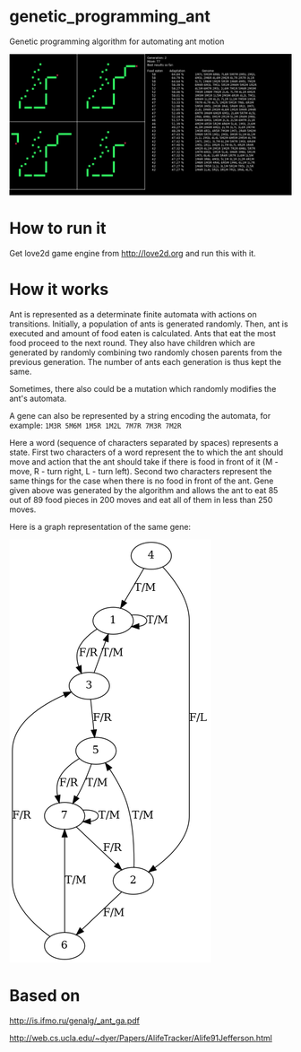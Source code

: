 # genetic_programming_ant
Genetic programming algorithm for automating ant motion

![Screenshot](screenshot.png)

# How to run it
Get love2d game engine from http://love2d.org and run this with it.

# How it works

Ant is represented as a determinate finite automata with actions on
transitions. Initially, a population of ants is generated randomly.
Then, ant is executed and amount of food eaten is calculated.
Ants that eat the most food proceed to the next round.
They also have children which are generated by randomly combining two
randomly chosen parents from the previous generation.
The number of ants each generation is thus kept the same.

Sometimes, there also could be a mutation which randomly modifies the
ant's automata.

A gene can also be represented by a string encoding the automata,
for example:
`1M3R 5M6M 1M5R 1M2L 7M7R 7M3R 7M2R`

Here a word (sequence of characters separated by spaces) represents a
state. First two characters of a word represent the to which the ant
should move and action that the ant should take if there is food in
front of it (M - move, R - turn right, L - turn left).
Second two characters represent the same things for the
case when there is no food in front of the ant. Gene given above was
generated by the algorithm and allows the ant to eat 85 out of
89 food pieces in 200 moves and eat all of them in less than 250 moves.

Here is a graph representation of the same gene:

![Gene graph](gene.png)

# Based on

http://is.ifmo.ru/genalg/_ant_ga.pdf

http://web.cs.ucla.edu/~dyer/Papers/AlifeTracker/Alife91Jefferson.html
